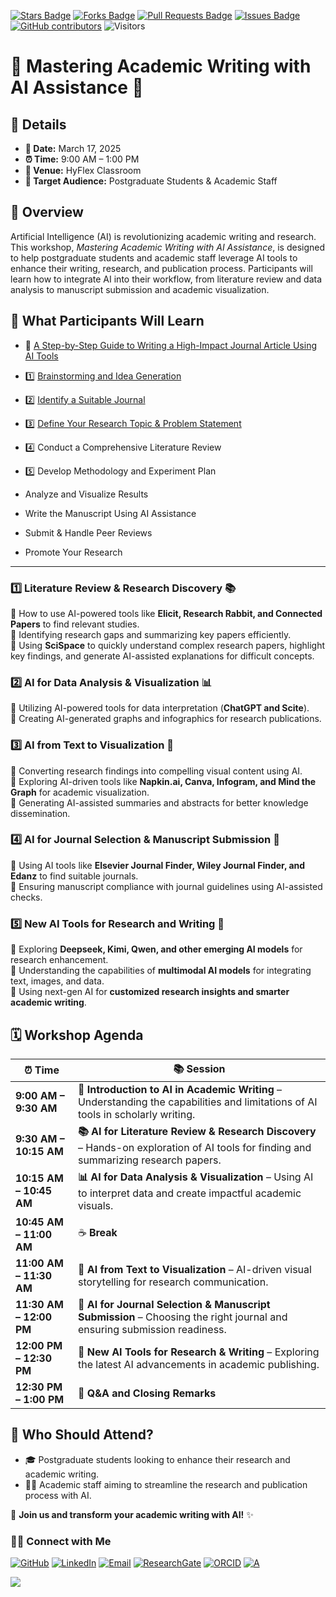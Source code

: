 <a href="https://github.com/drshahizan/short-course/stargazers"><img src="https://img.shields.io/github/stars/drshahizan/short-course" alt="Stars Badge"/></a>
<a href="https://github.com/drshahizan/short-course/network/members"><img src="https://img.shields.io/github/forks/drshahizan/short-course" alt="Forks Badge"/></a>
<a href="https://github.com/drshahizan/short-course/pulls"><img src="https://img.shields.io/github/issues-pr/drshahizan/short-course" alt="Pull Requests Badge"/></a>
<a href="https://github.com/drshahizan/short-course"><img src="https://img.shields.io/github/issues/drshahizan/short-course" alt="Issues Badge"/></a>
<a href="https://github.com/drshahizan/short-course/graphs/contributors"><img alt="GitHub contributors" src="https://img.shields.io/github/contributors/drshahizan/short-course?color=2b9348"></a>
![Visitors](https://api.visitorbadge.io/api/visitors?path=https%3A%2F%2Fgithub.com%2Fdrshahizan%2Fshort-course&labelColor=%23d9e3f0&countColor=%23697689&style=flat)

# 📝 Mastering Academic Writing with AI Assistance 🤖

## **📌 Details**  
- **📅 Date:** March 17, 2025  
- **⏰ Time:** 9:00 AM – 1:00 PM  
- **📍 Venue:** HyFlex Classroom  
- **👥 Target Audience:** Postgraduate Students & Academic Staff  

## **📖 Overview**  
Artificial Intelligence (AI) is revolutionizing academic writing and research. This workshop, *Mastering Academic Writing with AI Assistance*, is designed to help postgraduate students and academic staff leverage AI tools to enhance their writing, research, and publication process. Participants will learn how to integrate AI into their workflow, from literature review and data analysis to manuscript submission and academic visualization.  

## **🎯 What Participants Will Learn**  

- 👣 [A Step-by-Step Guide to Writing a High-Impact Journal Article Using AI Tools](materials/step)

- 1️⃣ [Brainstorming and Idea Generation](materials/brain) 

- 2️⃣ [Identify a Suitable Journal](materials/journal) 

- 3️⃣ [Define Your Research Topic & Problem Statement](materials/research)

- 4️⃣ Conduct a Comprehensive Literature Review
- 5️⃣ Develop Methodology and Experiment Plan
- Analyze and Visualize Results
- Write the Manuscript Using AI Assistance
- Submit & Handle Peer Reviews
- Promote Your Research

---
### **1️⃣ Literature Review & Research Discovery 📚**  
🔹 How to use AI-powered tools like **Elicit, Research Rabbit, and Connected Papers** to find relevant studies.  
🔹 Identifying research gaps and summarizing key papers efficiently.  
🔹 Using **SciSpace** to quickly understand complex research papers, highlight key findings, and generate AI-assisted explanations for difficult concepts.  

### **2️⃣ AI for Data Analysis & Visualization 📊**  
🔹 Utilizing AI-powered tools for data interpretation (**ChatGPT and Scite**).  
🔹 Creating AI-generated graphs and infographics for research publications.  

### **3️⃣ AI from Text to Visualization 🎨**  
🔹 Converting research findings into compelling visual content using AI.  
🔹 Exploring AI-driven tools like **Napkin.ai, Canva, Infogram, and Mind the Graph** for academic visualization.  
🔹 Generating AI-assisted summaries and abstracts for better knowledge dissemination.  

### **4️⃣ AI for Journal Selection & Manuscript Submission 📝**  
🔹 Using AI tools like **Elsevier Journal Finder, Wiley Journal Finder, and Edanz** to find suitable journals.  
🔹 Ensuring manuscript compliance with journal guidelines using AI-assisted checks.  

### **5️⃣ New AI Tools for Research and Writing 🚀**  
🔹 Exploring **Deepseek, Kimi, Qwen, and other emerging AI models** for research enhancement.  
🔹 Understanding the capabilities of **multimodal AI models** for integrating text, images, and data.  
🔹 Using next-gen AI for **customized research insights and smarter academic writing**.  

## **🗓️ Workshop Agenda**  
| **⏰ Time**  | **📚 Session**  |  
|-----------|-------------|  
| **9:00 AM – 9:30 AM** | **🔎 Introduction to AI in Academic Writing** – Understanding the capabilities and limitations of AI tools in scholarly writing. |  
| **9:30 AM – 10:15 AM** | **📚 AI for Literature Review & Research Discovery** – Hands-on exploration of AI tools for finding and summarizing research papers. |  
| **10:15 AM – 10:45 AM** | **📊 AI for Data Analysis & Visualization** – Using AI to interpret data and create impactful academic visuals. |  
| **10:45 AM – 11:00 AM** | ☕ **Break** |  
| **11:00 AM – 11:30 AM** | **🎨 AI from Text to Visualization** – AI-driven visual storytelling for research communication. |  
| **11:30 AM – 12:00 PM** | **📝 AI for Journal Selection & Manuscript Submission** – Choosing the right journal and ensuring submission readiness. |  
| **12:00 PM – 12:30 PM** | **🚀 New AI Tools for Research & Writing** – Exploring the latest AI advancements in academic publishing. |  
| **12:30 PM – 1:00 PM** | **🎤 Q&A and Closing Remarks** |  

## **👥 Who Should Attend?**  
- 🎓 Postgraduate students looking to enhance their research and academic writing.  
- 👩‍🏫 Academic staff aiming to streamline the research and publication process with AI.  

🚀 **Join us and transform your academic writing with AI!** ✨

### 🙌🏻 Connect with Me
<p align="left">
    <a href="https://github.com/drshahizan" target="_blank"><img alt="GitHub" src="https://img.shields.io/badge/-@drshahizan-181717?style=flat-square&logo=GitHub&logoColor=white"></a>
    <a href="https://www.linkedin.com/in/drshahizan" target="_blank"><img alt="LinkedIn" src="https://img.shields.io/badge/-drshahizan-blue?style=flat-square&logo=Linkedin&logoColor=white&link=https://www.linkedin.com/in/drshahizan/"></a>
    <a href="mailto:shahizan@utm.my" target="_blank"><img alt="Email" src="https://img.shields.io/badge/-shahizan@utm.my-c14438?style=flat-square&logo=Gmail&logoColor=white&link=mailto:shahizan@utm.my.com"></a>
    <a href="https://www.researchgate.net/profile/Mohd-Othman-28" target="_blank"><img alt="ResearchGate" src="https://img.shields.io/badge/-ResearchGate-00CCBB?style=flat-square&logo=ResearchGate&logoColor=white"></a>
    <a href="https://orcid.org/0000-0003-4261-1873" target="_blank"><img alt="ORCID" src="https://img.shields.io/badge/-ORCID-A6CE39?style=flat-square&logo=ORCID&logoColor=white"></a> 
 <a href="https://visitorbadge.io/status?path=https%3A%2F%2Fgithub.com%2Fdrshahizan" target="_blank"><img alt="A" src="https://api.visitorbadge.io/api/visitors?path=https%3A%2F%2Fgithub.com%2Fdrshahizan&labelColor=%23697689&countColor=%23555555&style=plastic"></a>
 
![](https://hit.yhype.me/github/profile?user_id=81284918)
</p>


